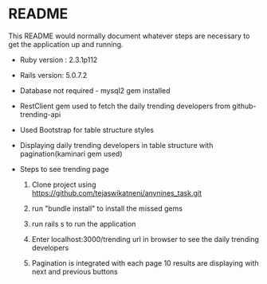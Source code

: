 # README

This README would normally document whatever steps are necessary to get the
application up and running.

* Ruby version : 2.3.1p112

* Rails version: 5.0.7.2

* Database not required - mysql2 gem installed

* RestClient gem used to fetch the daily trending developers from github-trending-api

* Used Bootstrap for table structure styles

* Displaying daily trending developers in table structure with pagination(kaminari gem used)

* Steps to see trending page
   
   1. Clone project using https://github.com/tejaswikatneni/anynines_task.git

   2. run "bundle install" to install the missed gems

   3. run rails s to run the application

   4. Enter localhost:3000/trending url in browser to see the daily trending developers

   5. Pagination is integrated with each page 10 results are displaying with next and previous buttons
